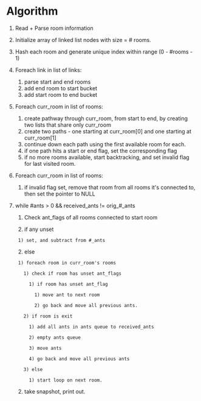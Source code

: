 # Algorithm

1) Read + Parse room information

2) Initialize array of linked list nodes with size = # rooms.

3) Hash each room and generate unique index within range (0 - #rooms - 1)

4) Foreach link in list of links:

    1) parse start and end rooms
    2) add end room to start bucket
    3) add start room to end bucket

5) Foreach curr_room in list of rooms:

    1) create pathway through curr_room, from start to end, by creating two lists that share only curr_room
    2) create two paths - one starting at curr_room[0] and one starting at curr_room[1]
    3) continue down each path using the first available room for each.
    4) if one path hits a start or end flag, set the corresponding flag
    5) if no more rooms available, start backtracking, and set invalid flag for last visited room.

5) Foreach curr_room in list of rooms:

    1) if invalid flag set, remove that room from all rooms it's connected to, then set the pointer to NULL

6) while #ants > 0 && received_ants != orig_#_ants

    1) Check ant_flags of all rooms connected to start room

      1) if any unset

        1) set, and subtract from #_ants

      2) else

        1) foreach room in curr_room's rooms

          1) check if room has unset ant_flags

            1) if room has unset ant_flag

              1) move ant to next room

              2) go back and move all previous ants.

          2) if room is exit

            1) add all ants in ants queue to received_ants

            2) empty ants queue

            3) move ants

            4) go back and move all previous ants

          3) else

            1) start loop on next room.

    2) take snapshot, print out.

<!--
    1) start-list
      1) init start-list(curr_room)
      2) foreach prospective_room in curr_room bucket:
        1) if prospective_room->start, return list
        2) if prospective_room not in start-list, add to start-list, change curr_room to new room
      3) if no prospective rooms available, remove last room, backtrack
    2) end-list
      1) init end-list(curr_room)
      2) foreach prospective_room in curr_room bucket:
        1) if prospective_room->end, return list
        2) if prospective_room not in start-list or end-list, add to end-list, change curr_room to new room
      3) if no prospective rooms available, mark last room as -1, remove, backtrack
    -->
